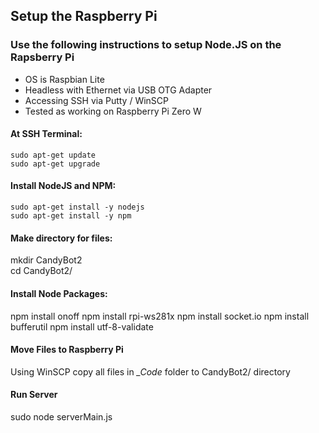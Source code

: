 ## Setup the Raspberry Pi
### Use the following instructions to setup Node.JS on the Rapsberry Pi

- OS is Raspbian Lite
- Headless with Ethernet via USB OTG Adapter
- Accessing SSH via Putty / WinSCP
- Tested as working on Raspberry Pi Zero W

#### At SSH Terminal:  
```
sudo apt-get update  
sudo apt-get upgrade  
```

#### Install NodeJS and NPM:  
```
sudo apt-get install -y nodejs  
sudo apt-get install -y npm  
```

#### Make directory for files:  
mkdir CandyBot2  
cd CandyBot2/  

#### Install Node Packages:  
npm install onoff
npm install rpi-ws281x
npm install socket.io
npm install bufferutil
npm install utf-8-validate

#### Move Files to Raspberry Pi
Using WinSCP copy all files in *_Code* folder to CandyBot2/ directory

#### Run Server
sudo node serverMain.js

